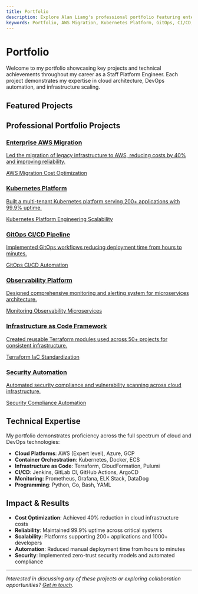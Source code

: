 ```yaml
---
title: Portfolio
description: Explore Alan Liang's professional portfolio featuring enterprise-scale projects in AWS migration, Kubernetes platforms, GitOps pipelines, and cloud infrastructure automation.
keywords: Portfolio, AWS Migration, Kubernetes Platform, GitOps, CI/CD, Infrastructure as Code, Cloud Architecture, DevOps Projects
---
```


# Portfolio

<p class="portfolio-intro">Welcome to my portfolio showcasing key projects and technical achievements throughout my career as a Staff Platform Engineer. Each project demonstrates my expertise in cloud architecture, DevOps automation, and infrastructure scaling.</p>

## Featured Projects

<section class="portfolio-grid" role="region" aria-labelledby="portfolio-projects-heading">
  <h2 id="portfolio-projects-heading" class="sr-only">Professional Portfolio Projects</h2>
  
  <article class="portfolio-item">
    <a href="portfolio/aws-migration/" aria-describedby="aws-migration-desc">
      <div class="portfolio-card" role="article">
        <div class="portfolio-icon" role="img" aria-label="AWS cloud services icon">
          <i class="fab fa-aws" aria-hidden="true"></i>
        </div>
        <div class="portfolio-content">
          <h3>Enterprise AWS Migration</h3>
          <p id="aws-migration-desc">Led the migration of legacy infrastructure to AWS, reducing costs by 40% and improving reliability.</p>
          <div class="portfolio-tags" role="list" aria-label="Project technologies">
            <span class="tag" role="listitem">AWS</span>
            <span class="tag" role="listitem">Migration</span>
            <span class="tag" role="listitem">Cost Optimization</span>
          </div>
        </div>
      </div>
    </a>
  </article>

  <article class="portfolio-item">
    <a href="portfolio/kubernetes-platform/" aria-describedby="k8s-platform-desc">
      <div class="portfolio-card" role="article">
        <div class="portfolio-icon" role="img" aria-label="Docker and Kubernetes platform icon">
          <i class="fab fa-docker" aria-hidden="true"></i>
        </div>
        <div class="portfolio-content">
          <h3>Kubernetes Platform</h3>
          <p id="k8s-platform-desc">Built a multi-tenant Kubernetes platform serving 200+ applications with 99.9% uptime.</p>
          <div class="portfolio-tags" role="list" aria-label="Project technologies">
            <span class="tag" role="listitem">Kubernetes</span>
            <span class="tag" role="listitem">Platform Engineering</span>
            <span class="tag" role="listitem">Scalability</span>
          </div>
        </div>
      </div>
    </a>
  </article>

  <article class="portfolio-item">
    <a href="portfolio/gitops-pipeline/" aria-describedby="gitops-pipeline-desc">
      <div class="portfolio-card" role="article">
        <div class="portfolio-icon" role="img" aria-label="Git version control and CI/CD pipeline icon">
          <i class="fab fa-git-alt" aria-hidden="true"></i>
        </div>
        <div class="portfolio-content">
          <h3>GitOps CI/CD Pipeline</h3>
          <p id="gitops-pipeline-desc">Implemented GitOps workflows reducing deployment time from hours to minutes.</p>
          <div class="portfolio-tags" role="list" aria-label="Project technologies">
            <span class="tag" role="listitem">GitOps</span>
            <span class="tag" role="listitem">CI/CD</span>
            <span class="tag" role="listitem">Automation</span>
          </div>
        </div>
      </div>
    </a>
  </article>

  <article class="portfolio-item">
    <a href="portfolio/observability-platform/" aria-describedby="observability-desc">
      <div class="portfolio-card" role="article">
        <div class="portfolio-icon" role="img" aria-label="Monitoring and analytics chart icon">
          <i class="fas fa-chart-line" aria-hidden="true"></i>
        </div>
        <div class="portfolio-content">
          <h3>Observability Platform</h3>
          <p id="observability-desc">Designed comprehensive monitoring and alerting system for microservices architecture.</p>
          <div class="portfolio-tags" role="list" aria-label="Project technologies">
            <span class="tag" role="listitem">Monitoring</span>
            <span class="tag" role="listitem">Observability</span>
            <span class="tag" role="listitem">Microservices</span>
          </div>
        </div>
      </div>
    </a>
  </article>

  <article class="portfolio-item">
    <a href="portfolio/iac-framework/" aria-describedby="iac-framework-desc">
      <div class="portfolio-card" role="article">
        <div class="portfolio-icon" role="img" aria-label="Infrastructure as Code programming icon">
          <i class="fas fa-code" aria-hidden="true"></i>
        </div>
        <div class="portfolio-content">
          <h3>Infrastructure as Code Framework</h3>
          <p id="iac-framework-desc">Created reusable Terraform modules used across 50+ projects for consistent infrastructure.</p>
          <div class="portfolio-tags" role="list" aria-label="Project technologies">
            <span class="tag" role="listitem">Terraform</span>
            <span class="tag" role="listitem">IaC</span>
            <span class="tag" role="listitem">Standardization</span>
          </div>
        </div>
      </div>
    </a>
  </article>

  <article class="portfolio-item">
    <a href="portfolio/security-automation/" aria-describedby="security-automation-desc">
      <div class="portfolio-card" role="article">
        <div class="portfolio-icon" role="img" aria-label="Security shield and protection icon">
          <i class="fas fa-shield-alt" aria-hidden="true"></i>
        </div>
        <div class="portfolio-content">
          <h3>Security Automation</h3>
          <p id="security-automation-desc">Automated security compliance and vulnerability scanning across cloud infrastructure.</p>
          <div class="portfolio-tags" role="list" aria-label="Project technologies">
            <span class="tag" role="listitem">Security</span>
            <span class="tag" role="listitem">Compliance</span>
            <span class="tag" role="listitem">Automation</span>
          </div>
        </div>
      </div>
    </a>
  </article>
</section>

## Technical Expertise

My portfolio demonstrates proficiency across the full spectrum of cloud and DevOps technologies:

- **Cloud Platforms**: AWS (Expert level), Azure, GCP
- **Container Orchestration**: Kubernetes, Docker, ECS
- **Infrastructure as Code**: Terraform, CloudFormation, Pulumi
- **CI/CD**: Jenkins, GitLab CI, GitHub Actions, ArgoCD
- **Monitoring**: Prometheus, Grafana, ELK Stack, DataDog
- **Programming**: Python, Go, Bash, YAML

## Impact & Results

- **Cost Optimization**: Achieved 40% reduction in cloud infrastructure costs
- **Reliability**: Maintained 99.9% uptime across critical systems
- **Scalability**: Platforms supporting 200+ applications and 1000+ developers
- **Automation**: Reduced manual deployment time from hours to minutes
- **Security**: Implemented zero-trust security models and automated compliance

---

*Interested in discussing any of these projects or exploring collaboration opportunities? [Get in touch](mailto:alan@example.com).*